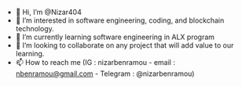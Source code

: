- 👋 Hi, I’m @Nizar404
- 👀 I’m interested in software engineering, coding, and blockchain technology. 
- 🌱 I’m currently learning software engineering in ALX program
- 💞️ I’m looking to collaborate on any project that will add value to our learning.
- 📫 How to reach me (IG : nizarbenramou - email : nbenramou@gmail.com - Telegram : @nizarbenramou)

<!---
Nizar404/Nizar404 is a ✨ special ✨ repository because its `README.md` (this file) appears on your GitHub profile.
You can click the Preview link to take a look at your changes.
--->
